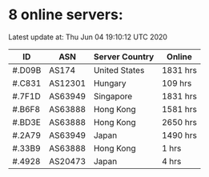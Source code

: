 # 8 online servers:

Latest update at: Thu Jun 04 19:10:12 UTC 2020

| ID | ASN | Server Country | Online |
| -- | --- | -------------- | ------ |
| #.D09B | AS174 | United States | 1831 hrs |
| #.C831 | AS12301 | Hungary | 109 hrs |
| #.7F1D | AS63949 | Singapore | 1831 hrs |
| #.B6F8 | AS63888 | Hong Kong | 1581 hrs |
| #.BD3E | AS63888 | Hong Kong | 2650 hrs |
| #.2A79 | AS63949 | Japan | 1490 hrs |
| #.33B9 | AS63888 | Hong Kong | 1 hrs |
| #.4928 | AS20473 | Japan | 4 hrs |

